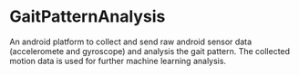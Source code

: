 # GaitPatternAnalysis
An android platform to collect and send raw android sensor data (acceleromete and gyroscope) and analysis the gait pattern. The collected motion data is used for further machine learning analysis.
